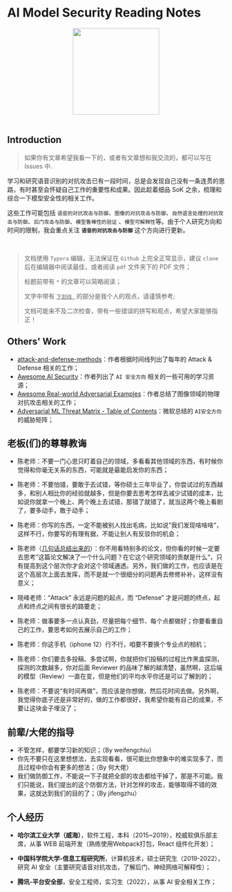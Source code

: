 # AI Model Security Reading Notes

<div align="center"><img src="pictures/840ad2d34eef686053fecac7eb743e1.jpg" height="200"/></div>

<br/>

## Introduction

> 如果你有文章希望我看一下的，或者有文章想和我交流的，都可以写在 Issues 中.

学习和研究语音识别的对抗攻击已有一段时间，总是会发现自己没有一条连贯的思路，有时甚至会怀疑自己工作的重要性和成果。因此趁着细品 SoK 之余，梳理和综合一下模型安全性的相关工作。

这些工作可能包括 `语音的对抗攻击与防御`、`图像的对抗攻击与防御`、`自然语言处理的对抗攻击与防御`、`后门攻击与防御`、`模型鲁棒性的验证` 、`模型可解释性`等。由于个人研究方向和时间的限制，我会重点关注 <b>`语音的对抗攻击与防御`</b> 这个方向进行更新。

<br/>

> 文档使用 `Typora` 编辑，无法保证在 `Github` 上完全正常显示，建议 `clone` 后在编辑器中阅读最佳，或者阅读 `pdf` 文件夹下的 PDF 文件；
>
> 标题前带有 `*` 的文章可以简略阅读；
>
> 文字中带有 <u>`下划线 `</u> 的部分是我个人的观点，请谨慎参考;
>
> 文档可能来不及二次检查，带有一些错误的拼写和观点，希望大家能够指正！



## Others' Work

- [attack-and-defense-methods](https://github.com/tao-bai/attack-and-defense-methods)：作者根据时间线列出了每年的 Attack & Defense 相关的工作；
- [Awesome AI Security](https://github.com/DeepSpaceHarbor/Awesome-AI-Security)：作者列出了 `AI 安全方向` 相关的一些可用的学习资源；
- [Awesome Real-world Adversarial Examples](https://github.com/lionelmessi6410/awesome-real-world-adversarial-examples)：作者总结了图像领域的物理对抗攻击相关的工作；
- [Adversarial ML Threat Matrix - Table of Contents](https://github.com/mitre/advmlthreatmatrix)：微软总结的 `AI安全方向` 的威胁矩阵；



## 老板(们)的尊尊教诲

- 陈老师：不要一门心思只盯着自己的领域，多看看其他领域的东西，有时候你觉得和你毫无关系的东西，可能就是最能启发你的东西；

- 陈老师：不要怕错，要敢于去试错，等你硕士三年毕业了，你尝试过的东西越多，和别人相比你的经验就越多，但是你要去思考怎样去减少试错的成本，比如说你就拿一个晚上、两个晚上去试错，那错了就错了，就当这两个晚上看剧了，要多动手，敢于动手；

- 陈老师：你写的东西，一定不能被别人找出毛病，比如说”我们发现啥啥啥“，这样不行，你要写的有理有据，不能让别人有反驳你的机会；

- 陈老师（<u>几句话总结出来的</u>）：你不用看特别多的论文，但你看的时候一定要去思考”这篇论文解决了一个什么问题？在它这个研究领域的贡献是什么“，只有提高到这个层次你才会对这个领域通透。另外，我们做的工作，也应该是在这个高层次上面去发挥，而不是就一个很细分的问题再去修修补补，这样没有意义；

- 晓峰老师：“Attack” 永远是问题的起点，而 “Defense” 才是问题的终点，起点和终点之间有很长的路要走；

- 陈老师：做事要多一点认真劲，尽量把每个细节、每个点都做好；你要看重自己的工作，要思考如何去展示自己的工作；

- 陈老师：你这手机（iphone 12）行不行，咱要不要换个专业点的相机；

- 陈老师：你们要去多投稿、多尝试啊，你就把你们投稿的过程比作黑盒探测，探测的次数越多，你对后面 Reviewer 的品味了解的越清楚，虽然啊，这后端的模型（Review）一直在变，但是他们的平均水平你还是可以了解到的；

- 陈老师：不要说“有时间再做”，而应该是你想做，然后花时间去做。另外啊，我觉得你底子还是非常好的，做的工作都很好，我希望你能有自己的成果，不要让这块金子埋没了；

  

## 前辈/大佬的指导

- 不管怎样，都要学习新的知识；（By weifengchiu）
- 你先不要只在这里想想法，去实现看看，很可能比你想象中的难实现多了，而且过程中你会有更多的想法；（By 何大佬）
- 我们做防御工作，不能说一下子就把全部的攻击都给干掉了，那是不可能。我们只能说，我们提出的这个防御方法，针对怎样的攻击，能够取得不错的效果，这就达到我们的目的了；（By jifengzhu）



## 个人经历

- **哈尔滨工业大学（威海）**，软件工程，本科（2015~2019），校威软俱乐部主席，从事 WEB 前端开发（熟练使用Webpack打包，React 组件化开发）；

- **中国科学院大学-信息工程研究所**，计算机技术，硕士研究生（2019-2022），研究 AI 安全（主要研究语音对抗攻击，了解后门、神经网络可解释性）；
- **腾讯-平台安全部**，安全工程师，实习生（2022），从事 AI 安全相关工作；